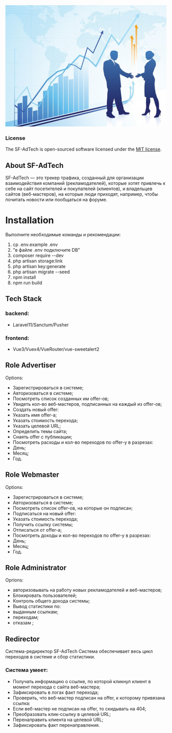 ![title-logo](./public/img/title_logo.jpg)
### License
The SF-AdTech is open-sourced software licensed under the [MIT license](https://opensource.org/licenses/MIT).

## About SF-AdTech

SF-AdTech — это трекер трафика, созданный для организации взаимодействия компаний (рекламодателей), которые хотят привлечь к себе на сайт посетителей и покупателей (клиентов), и владельцев сайтов (веб-мастеров), на которые люди приходят, например, чтобы почитать новости или пообщаться на форуме.

# Installation
Выполните необходимые команды и рекомендации:

1. cp .env.example .env
2. "в файле .env подключите DB"
3. composer require --dev
4. php artisan storage:link
5. php artisan key:generate 
6. php artisan migrate --seed
7. npm install
8. npm run build

## Tech Stack
### backend:
* Laravel11/Sanctum/Pusher
### frontend:
* Vue3/Vuex4/VueRouter/vue-sweetalert2
  
## Role Advertiser
Options:
* Зарегистрироваться в системе;
* Авторизоваться в системе;
* Посмотреть список созданных им offer-ов;
* Увидеть кол-во веб-мастеров, подписанных на каждый из offer-ов;
* Создать новый offer:
* Указать имя offer-а;
* Указать стоимость перехода;
* Указать целевой URL;
* Определить темы сайта;
* Снаять offer c публикации;
* Посмотреть расходы и кол-во переходов по offer-у в разрезах:
* День;
* Месяц;
* Год.

## Role Webmaster
Options:
* Зарегистрироваться в системе;
* Авторизоваться в системе;
* Посмотреть список offer-ов, на которые он подписан;
* Подписаться на новый offer:
* Указать стоимость перехода;
* Получить ссылку системы;
* Отписаться от offer-а;
* Посмотреть доходы и кол-во переходов по offer-у в разрезах:
* День;
* Месяц;
* Год.

## Role Administrator
Oprions:
* авторизовывать на работу новых рекламодателей и веб-мастеров;
* Блокировать пользователей;
* Контроль общего дохода системы;
* Вывод статистики по:
* выданным ссылкам;
* переходам;
* отказам ;

## Redirector
Система-редиректор SF-AdTech
Система обеспечивает весь цикл переходов в системе и сбор статистики.

### Система умеет:

* Получать информацию о ссылке, по которой кликнул клиент в момент перехода с сайта веб-мастера;
* Зафиксировать в логах факт перехода;
* Проверить, что веб-мастер подписан на offer, к которому привязана ссылка:
* Если веб-мастер не подписан на offer, то скидывать на 404;
* Преобразовать клик-ссылку в целевой URL;
* Перенаправить клиента на целевой URL;
* Зафиксировать факт перенаправления.
